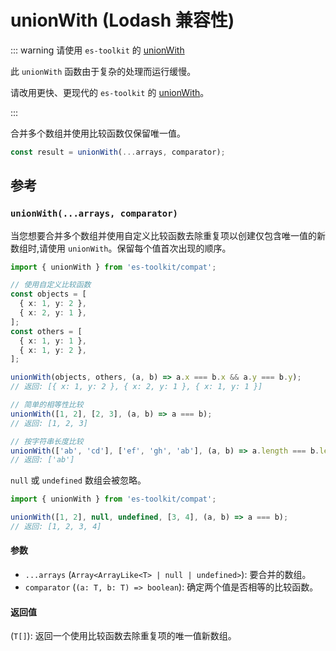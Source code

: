 # unionWith (Lodash 兼容性)

::: warning 请使用 `es-toolkit` 的 [unionWith](../../array/unionWith.md)

此 `unionWith` 函数由于复杂的处理而运行缓慢。

请改用更快、更现代的 `es-toolkit` 的 [unionWith](../../array/unionWith.md)。

:::

合并多个数组并使用比较函数仅保留唯一值。

```typescript
const result = unionWith(...arrays, comparator);
```

## 参考

### `unionWith(...arrays, comparator)`

当您想要合并多个数组并使用自定义比较函数去除重复项以创建仅包含唯一值的新数组时,请使用 `unionWith`。保留每个值首次出现的顺序。

```typescript
import { unionWith } from 'es-toolkit/compat';

// 使用自定义比较函数
const objects = [
  { x: 1, y: 2 },
  { x: 2, y: 1 },
];
const others = [
  { x: 1, y: 1 },
  { x: 1, y: 2 },
];

unionWith(objects, others, (a, b) => a.x === b.x && a.y === b.y);
// 返回: [{ x: 1, y: 2 }, { x: 2, y: 1 }, { x: 1, y: 1 }]

// 简单的相等性比较
unionWith([1, 2], [2, 3], (a, b) => a === b);
// 返回: [1, 2, 3]

// 按字符串长度比较
unionWith(['ab', 'cd'], ['ef', 'gh', 'ab'], (a, b) => a.length === b.length);
// 返回: ['ab']
```

`null` 或 `undefined` 数组会被忽略。

```typescript
import { unionWith } from 'es-toolkit/compat';

unionWith([1, 2], null, undefined, [3, 4], (a, b) => a === b);
// 返回: [1, 2, 3, 4]
```

#### 参数

- `...arrays` (`Array<ArrayLike<T> | null | undefined>`): 要合并的数组。
- `comparator` (`(a: T, b: T) => boolean`): 确定两个值是否相等的比较函数。

#### 返回值

(`T[]`): 返回一个使用比较函数去除重复项的唯一值新数组。

